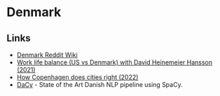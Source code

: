 # Denmark

## Links

- [Denmark Reddit Wiki](https://www.reddit.com/r/Denmark/wiki/index)
- [Work life balance (US vs Denmark) with David Heinemeier Hansson (2021)](https://pod.co/wtd/work-life-balance-us-vs-denmark-with-david-heinemeier-hansson-dhh)
- [How Copenhagen does cities right (2022)](https://twitter.com/ryanoferguson/status/1521745658855792645)
- [DaCy](https://github.com/centre-for-humanities-computing/DaCy) - State of the Art Danish NLP pipeline using SpaCy.
